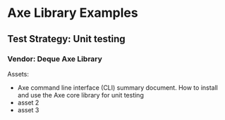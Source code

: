 # Axe Library Examples

## Test Strategy: Unit testing

### Vendor: Deque Axe Library

Assets:

  * Axe command line interface (CLI) summary document. How to install and use the Axe core library for unit testing
  * asset 2
  * asset 3
  

